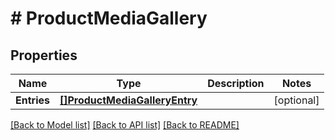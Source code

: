 # # ProductMediaGallery


## Properties 


Name | Type | Description | Notes
------------ | ------------- | ------------- | -------------
**Entries**| [**[]ProductMediaGalleryEntry**](ProductMediaGalleryEntry.md) |   | [optional]


[[Back to Model list]](../../README.md#models) [[Back to API list]](../../README.md#endpoints) [[Back to README]](../../README.md)

